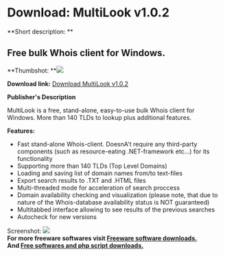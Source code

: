 # Download: MultiLook v1.0.2

**Short description: **

## Free bulk Whois client for Windows.

  
**Thumbshot: **![](http://www.freewarefiles.com/screenshot/multilook102_md.gif)   
  
**Download link:** [Download MultiLook v1.0.2](http://freesoftwares.boysofts.com/MultiLook-V_program_39926.html)  
  

**Publisher's Description**  
  

MultiLook is a free, stand-alone, easy-to-use bulk Whois client for Windows.
More than 140 TLDs to lookup plus additional features.

**Features:**

  * Fast stand-alone Whois-client. DoesnA't require any third-party components (such as resource-eating .NET-framework etc...) for its functionality 
  * Supporting more than 140 TLDs (Top Level Domains) 
  * Loading and saving list of domain names from/to text-files 
  * Export search results to .TXT and .HTML files 
  * Multi-threaded mode for acceleration of search proccess 
  * Domain availability checking and visualization (please note, that due to nature of the Whois-database availability status is NOT guaranteed) 
  * Multitabbed interface allowing to see results of the previous searches 
  * Autocheck for new versions 

  
  
Screenshot: ![](http://www.freewarefiles.com/screenshot/multilook102.gif)  
**For more freeware softwares visit [Freeware software downloads.](http://freesoftwares.boysofts.com/)**   
**And [Free softwares and php script downloads.](http://www.boysofts.com/)**

